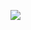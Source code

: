 ![](https://media.githubusercontent.com/media/dyzz/dyzz.github.io/master/images/PrayerOfViolence.png)